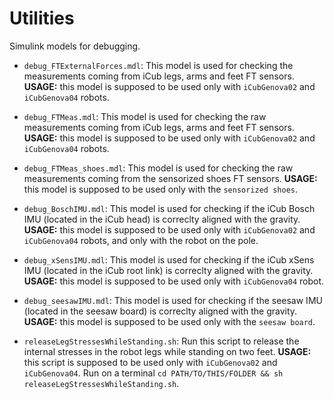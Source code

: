 # Utilities

Simulink models for debugging. 

- `debug_FTExternalForces.mdl`:  This model is used for checking the measurements coming from iCub legs, arms and feet FT sensors. **USAGE:** this model is supposed to be used only with `iCubGenova02` and `iCubGenova04` robots. 

- `debug_FTMeas.mdl`: This model is used for checking the raw measurements coming from iCub legs, arms and feet FT sensors. **USAGE:** this model is supposed to be used only with `iCubGenova02` and `iCubGenova04` robots. 

- `debug_FTMeas_shoes.mdl`: This model is used for checking the raw measurements coming from the sensorized shoes FT sensors. **USAGE:** this model is supposed to be used only with the `sensorized shoes`. 

- `debug_BoschIMU.mdl`: This model is used for checking if the iCub Bosch IMU (located in the iCub head) is correclty aligned with the gravity. **USAGE:** this model is supposed to be used only with `iCubGenova02` and `iCubGenova04` robots, and only with the robot on the pole.

- `debug_xSensIMU.mdl`: This model is used for checking if the iCub xSens IMU (located in the iCub root link) is correclty aligned with the gravity. **USAGE:** this model is supposed to be used only with `iCubGenova04` robot.

- `debug_seesawIMU.mdl`: This model is used for checking if the seesaw IMU (located in the seesaw board) is correclty aligned with the gravity. **USAGE:** this model is supposed to be used only with the `seesaw board`.

- `releaseLegStressesWhileStanding.sh`: Run this script to release the internal stresses in the robot legs while standing on two feet. **USAGE:** this script is supposed to be used only with `iCubGenova02` and `iCubGenova04`. Run on a terminal `cd PATH/TO/THIS/FOLDER && sh releaseLegStressesWhileStanding.sh`.

